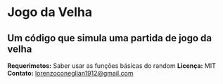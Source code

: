 # Jogo da Velha
## Um código que simula uma partida de jogo da velha
**Requerimetos:** Saber usar as funções básicas do random
**Licença:** MIT
**Contato:** lorenzoconeglian1912@gmail.com